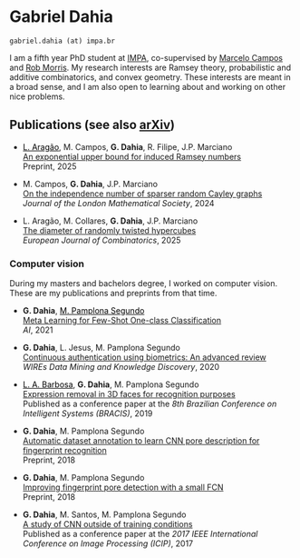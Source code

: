 # Gabriel Dahia

`gabriel.dahia (at) impa.br`

I am a fifth year PhD student at [IMPA](https://impa.br/?lang=en), co-supervised by [Marcelo Campos](https://marceloscampos.github.io/) and [Rob Morris](https://robiscounting.github.io/).
My research interests are Ramsey theory, probabilistic and additive combinatorics, and convex geometry.
These interests are meant in a broad sense, and I am also open to learning about and working on other nice problems.

## Publications (see also [arXiv](https://arxiv.org/a/dahia_g_1.html))

- <a style="color:black" href="https://aragaolucas.github.io/">L. Aragão</a>, M. Campos, **G. Dahia**, R. Filipe, J.P. Marciano <br>
  [An exponential upper bound for induced Ramsey numbers](https://arxiv.org/abs/2509.22629) <br>
  Preprint, 2025

- M. Campos, **G. Dahia**, J.P. Marciano <br>
  [On the independence number of sparser random Cayley graphs](https://doi.org/10.1112/jlms.70041) <br>
  *Journal of the London Mathematical Society*, 2024

- L. Aragão, M. Collares, **G. Dahia**, J.P. Marciano <br>
  [The diameter of randomly twisted hypercubes](https://doi.org/10.1016/j.ejc.2024.104078) <br>
  *European Journal of Combinatorics*, 2025

### Computer vision

During my masters and bachelors degree, I worked on computer vision.
These are my publications and preprints from that time.

- **G. Dahia**, <a style="color:black" href="https://maups.github.io/">M. Pamplona Segundo</a> <br>
  [Meta Learning for Few-Shot One-class Classification](https://doi.org/10.3390/ai2020012) <br>
  *AI*, 2021

- **G. Dahia**, L. Jesus, M. Pamplona Segundo <br>
  [Continuous authentication using biometrics: An advanced review](https://doi.org/10.1002/widm.1365) <br>
  *WIREs Data Mining and Knowledge Discovery*, 2020

- <a style="color:black" href="https://lucasamparo.github.io/">L. A. Barbosa</a>, **G. Dahia**, M. Pamplona Segundo <br>
  [Expression removal in 3D faces for recognition purposes](https://www.doi.org/10.1109/BRACIS.2019.00135) <br>
  Published as a conference paper at the *8th Brazilian Conference on Intelligent Systems (BRACIS)*, 2019

- **G. Dahia**, M. Pamplona Segundo <br>
  [Automatic dataset annotation to learn CNN pore description for fingerprint recognition](https://doi.org/10.48550/arXiv.1809.10229) <br>
  Preprint, 2018

- **G. Dahia**, M. Pamplona Segundo <br>
  [Improving fingerprint pore detection with a small FCN](https://doi.org/10.48550/arXiv.1811.06846) <br>
  Preprint, 2018

- **G. Dahia**, M. Santos, M. Pamplona Segundo <br>
  [A study of CNN outside of training conditions](https://www.doi.org/10.1109/ICIP.2017.8296997)  
  Published as a conference paper at the *2017 IEEE International Conference on Image Processing (ICIP)*, 2017

